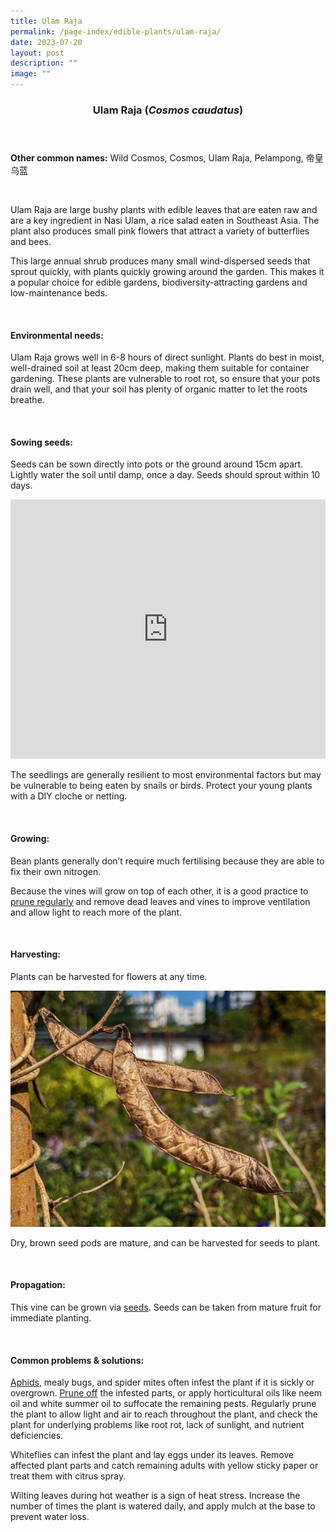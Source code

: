 ```yaml
---
title: Ulam Raja
permalink: /page-index/edible-plants/ulam-raja/
date: 2023-07-20
layout: post
description: ""
image: ""
---
```

<header>
	<h3>Ulam Raja (<em>Cosmos caudatus</em>)</h3>
</header>
	
<section>
	<p><strong>Other common names:</strong> Wild Cosmos, Cosmos, Ulam Raja, Pelampong, 帝皇乌蓝</p>
	<br>
</section>

<section>
<p>Ulam Raja are large bushy plants with edible leaves that are eaten raw and are a key ingredient in Nasi Ulam, a rice salad eaten in Southeast Asia. The plant also produces small pink flowers that attract a variety of butterflies and bees. </p>
<p>This large annual shrub produces many small wind-dispersed seeds that sprout quickly, with plants quickly growing around the garden. This makes it a popular choice for edible gardens, biodiversity-attracting gardens and low-maintenance beds.</p>
	<br>
</section>

<section>
	<h4>Environmental needs:</h4>
<p>Ulam Raja grows well in 6-8 hours of direct sunlight. Plants do best in moist, well-drained soil at least 20cm deep, making them suitable for container gardening. These plants are vulnerable to root rot, so ensure that your pots drain well, and that your soil has plenty of organic matter to let the roots breathe.</p>
	<br>
	</section>

<section>
  <h4>Sowing seeds:</h4>
<p>Seeds can be sown directly into pots or the ground around 15cm apart. Lightly water the soil until damp, once a day. Seeds should sprout within 10 days.</p>
	
<iframe width="100%" height="415" src="https://www.youtube.com/embed/x7J87wY7U6s" title="YouTube video player" frameborder="0" allow="accelerometer; autoplay; clipboard-write; encrypted-media; gyroscope; picture-in-picture; web-share" allowfullscreen=""></iframe>	<br>

<p>The seedlings are generally resilient to most environmental factors but may be vulnerable to being eaten by snails or birds. Protect your young plants with a DIY cloche or netting. </p>
	<br>
</section>

<section>
	<h4>Growing:</h4>
<p>Bean plants generally don’t require much fertilising because they are able to fix their own nitrogen. </p>
<p>Because the vines will grow on top of each other, it is a good practice to <a href="https://staging.dmhtu0pi4p9u7.amplifyapp.com/page-index/horticulture-techniques/pruning/">prune regularly</a> and remove dead leaves and vines to improve ventilation and allow light to reach more of the plant. </p>
	<br>
</section>

<section>
	<h4>Harvesting:</h4>
<p>Plants can be harvested for flowers at any time.</p>
	
<img src="/images/Plants/BluePeaFlower_JacChua%20(3).jpg">

<p>Dry, brown seed pods are mature, and can be harvested for seeds to plant.</p>
	<br>
</section>

<section>
	<h4>Propagation:</h4>
<p>This vine can be grown via <a href="https://staging.dmhtu0pi4p9u7.amplifyapp.com/page-index/horticulture-techniques/propagatingseed/">seeds</a>. Seeds can be taken from mature fruit for immediate planting.</p>
	<br>
</section>

<section>
	<h4>Common problems &amp; solutions:</h4>
<p><a href="https://staging.dmhtu0pi4p9u7.amplifyapp.com/page-index/pests/aphids/">Aphids</a>, mealy bugs, and spider mites often infest the plant if it is sickly or overgrown. <a href="https://staging.dmhtu0pi4p9u7.amplifyapp.com/page-index/horticulture-techniques/pruning/">Prune off</a> the infested parts, or apply horticultural oils like neem oil and white summer oil to suffocate the remaining pests. Regularly prune the plant to allow light and air to reach throughout the plant, and check the plant for underlying problems like root rot, lack of sunlight, and nutrient deficiencies. </p>
<p>Whiteflies can infest the plant and lay eggs under its leaves. Remove affected plant parts and catch remaining adults with yellow sticky paper or treat them with citrus spray. </p>
<p>Wilting leaves during hot weather is a sign of heat stress. Increase the number of times the plant is watered daily, and apply mulch at the base to prevent water loss. </p>
	<br>
</section>